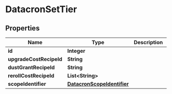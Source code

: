 

# DatacronSetTier


## Properties

| Name | Type | Description | Notes |
|------------ | ------------- | ------------- | -------------|
|**id** | **Integer** |  |  [optional] |
|**upgradeCostRecipeId** | **String** |  |  [optional] |
|**dustGrantRecipeId** | **String** |  |  [optional] |
|**rerollCostRecipeId** | **List&lt;String&gt;** |  |  [optional] |
|**scopeIdentifier** | [**DatacronScopeIdentifier**](DatacronScopeIdentifier.md) |  |  [optional] |



